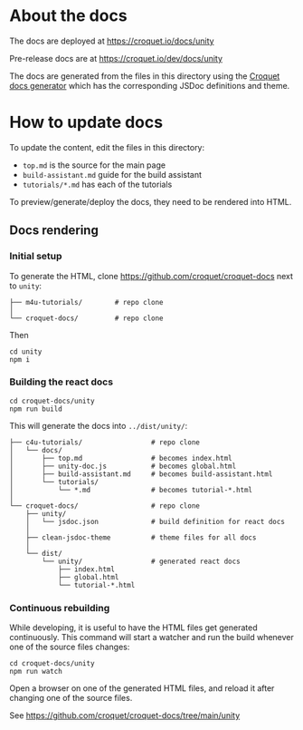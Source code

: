 # About the docs

The docs are deployed at https://croquet.io/docs/unity

Pre-release docs are at https://croquet.io/dev/docs/unity

The docs are generated from the files in this directory using the [Croquet docs generator](https://github.com/croquet/croquet-docs) which has the corresponding JSDoc definitions and theme.

# How to update docs

To update the content, edit the files in this directory:

* `top.md` is the source for the main page
* `build-assistant.md` guide for the build assistant
* `tutorials/*.md` has each of the tutorials

To preview/generate/deploy the docs, they need to be rendered into HTML.

## Docs rendering

### Initial setup

To generate the HTML, clone https://github.com/croquet/croquet-docs next to `unity`:

    ├── m4u-tutorials/        # repo clone
    │
    └── croquet-docs/         # repo clone

Then

    cd unity
    npm i

### Building the react docs

    cd croquet-docs/unity
    npm run build

This will generate the docs into `../dist/unity/`:

    ├── c4u-tutorials/                 # repo clone
    │   └── docs/
    │       ├── top.md                 # becomes index.html
    │       ├── unity-doc.js           # becomes global.html
    │       ├── build-assistant.md     # becomes build-assistant.html
    │       └── tutorials/
    │           └── *.md               # becomes tutorial-*.html
    │
    └── croquet-docs/                  # repo clone
        ├── unity/
        │   └── jsdoc.json             # build definition for react docs
        │
        ├── clean-jsdoc-theme          # theme files for all docs
        │
        └── dist/
            └── unity/                 # generated react docs
                ├── index.html
                ├── global.html
                └── tutorial-*.html

### Continuous rebuilding

While developing, it is useful to have the HTML files get generated continuously. This command will start a watcher and run the build whenever one of the source files changes:

    cd croquet-docs/unity
    npm run watch

Open a browser on one of the generated HTML files, and reload it after changing one of the source files.

See https://github.com/croquet/croquet-docs/tree/main/unity